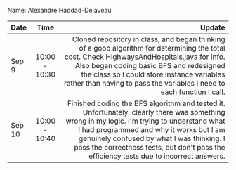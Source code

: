 Name: Alexandre Haddad-Delaveau

| Date   |     Time      |                                                                                                                                                                                                                                                                                                                         Update |
|:-------|:-------------:|-------------------------------------------------------------------------------------------------------------------------------------------------------------------------------------------------------------------------------------------------------------------------------------------------------------------------------:|
| Sep 9  | 10:00 - 10:30 |                 Cloned repository in class, and began thinking of a good algorithm for determining the total cost. Check HighwaysAndHospitals.java for info. Also began coding basic BFS and redesigned the class so I could store instance variables rather than having to pass the variables I need to each function I call. |
| Sep 10 | 10:00 - 10:40 | Finished coding the BFS algorithm and tested it. Unfortunately, clearly there was something wrong in my logic. I'm trying to understand what I had programmed and why it works but I am genuinely confused by what I was thinking. I pass the correctness tests, but don't pass the efficiency tests due to incorrect answers. |